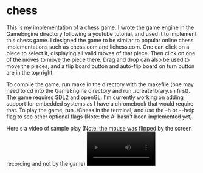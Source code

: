 # chess

This is my implementation of a chess game.
I wrote the game engine in the GameEngine directory following a youtube tutorial, and used it to implement this chess game.
I designed the game to be similar to popular online chess implementations such as chess.com and lichess.com. One can click
on a piece to select it, displaying all valid moves of that piece. Then click on one of the moves to move the piece there.
Drag and drop can also be used to move the pieces, and a flip board button and auto-flip board on turn button are in the 
top right. 

To compile the game, run make in the directory with the makefile (one may need to cd into the GameEngine directory and run
./createlibrary.sh first). The  game requires SDL2 and openGL. I'm currently working on adding support for embedded systems
as I have a chromebook that would require that. To play the game, run ./Chess in the terminal, and use the -h or --help 
flag to see other optional flags (Note: the AI hasn't been implemented yet).

Here's a video of sample play (Note: the mouse was flipped by the screen recording and not by the game)
<video src="Images/chess_example.mov" width = 180/> 
